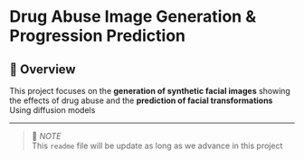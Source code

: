 # Drug Abuse Image Generation & Progression Prediction

## 📌 Overview

This project focuses on the **generation of synthetic facial images** showing the effects of drug abuse and the **prediction of facial transformations** Using diffusion models 

---


> :memo: *NOTE*   
> This `readme` file will be update as long as we advance in this project